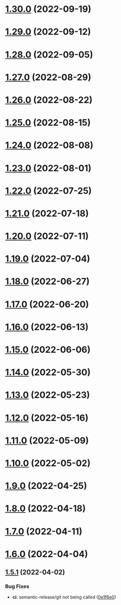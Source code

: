 # [1.30.0](https://github.com/fdebijl/pog/compare/v1.29.0...v1.30.0) (2022-09-19)

# [1.29.0](https://github.com/fdebijl/pog/compare/v1.28.0...v1.29.0) (2022-09-12)

# [1.28.0](https://github.com/fdebijl/pog/compare/v1.27.0...v1.28.0) (2022-09-05)

# [1.27.0](https://github.com/fdebijl/pog/compare/v1.26.0...v1.27.0) (2022-08-29)

# [1.26.0](https://github.com/fdebijl/pog/compare/v1.25.0...v1.26.0) (2022-08-22)

# [1.25.0](https://github.com/fdebijl/pog/compare/v1.24.0...v1.25.0) (2022-08-15)

# [1.24.0](https://github.com/fdebijl/pog/compare/v1.23.0...v1.24.0) (2022-08-08)

# [1.23.0](https://github.com/fdebijl/pog/compare/v1.22.0...v1.23.0) (2022-08-01)

# [1.22.0](https://github.com/fdebijl/pog/compare/v1.21.0...v1.22.0) (2022-07-25)

# [1.21.0](https://github.com/fdebijl/pog/compare/v1.20.0...v1.21.0) (2022-07-18)

# [1.20.0](https://github.com/fdebijl/pog/compare/v1.19.0...v1.20.0) (2022-07-11)

# [1.19.0](https://github.com/fdebijl/pog/compare/v1.18.0...v1.19.0) (2022-07-04)

# [1.18.0](https://github.com/fdebijl/pog/compare/v1.17.0...v1.18.0) (2022-06-27)

# [1.17.0](https://github.com/fdebijl/pog/compare/v1.16.0...v1.17.0) (2022-06-20)

# [1.16.0](https://github.com/fdebijl/pog/compare/v1.15.0...v1.16.0) (2022-06-13)

# [1.15.0](https://github.com/fdebijl/pog/compare/v1.14.0...v1.15.0) (2022-06-06)

# [1.14.0](https://github.com/fdebijl/pog/compare/v1.13.0...v1.14.0) (2022-05-30)

# [1.13.0](https://github.com/fdebijl/pog/compare/v1.12.0...v1.13.0) (2022-05-23)

# [1.12.0](https://github.com/fdebijl/pog/compare/v1.11.0...v1.12.0) (2022-05-16)

# [1.11.0](https://github.com/fdebijl/pog/compare/v1.10.0...v1.11.0) (2022-05-09)

# [1.10.0](https://github.com/fdebijl/pog/compare/v1.9.0...v1.10.0) (2022-05-02)

# [1.9.0](https://github.com/fdebijl/pog/compare/v1.8.0...v1.9.0) (2022-04-25)

# [1.8.0](https://github.com/fdebijl/pog/compare/v1.7.0...v1.8.0) (2022-04-18)

# [1.7.0](https://github.com/fdebijl/pog/compare/v1.6.0...v1.7.0) (2022-04-11)

# [1.6.0](https://github.com/fdebijl/pog/compare/v1.5.1...v1.6.0) (2022-04-04)

## [1.5.1](https://github.com/fdebijl/pog/compare/v1.5.0...v1.5.1) (2022-04-02)


### Bug Fixes

* **ci:** semantic-release/git not being called ([0e1f6e0](https://github.com/fdebijl/pog/commit/0e1f6e0097c40369b07e001b92f05fdec31a7868))
